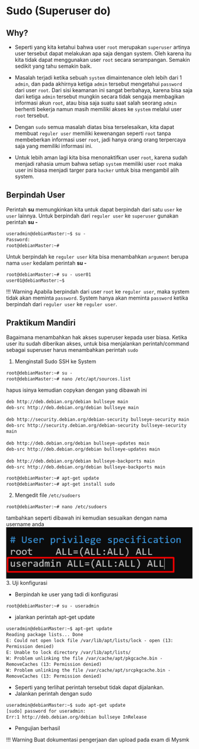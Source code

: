 # Sudo (Superuser do)

## Why?

- Seperti yang kita ketahui bahwa user `root` merupakan `superuser` artinya user tersebut dapat melakukan apa saja dengan system. Oleh karena itu kita tidak dapat menggunakan user `root` secara serampangan. Semakin sedikit yang tahu semakin baik.

- Masalah terjadi ketika sebuah `system` dimaintenance oleh lebih dari 1 `admin`, dan pada akhirnya ketiga `admin` tersebut mengetahui `password` dari user `root`. Dari sisi keamanan ini sangat berbahaya, karena bisa saja dari ketiga `admin` tersebut mungkin secara tidak sengaja membagikan informasi akun `root`, atau bisa saja suatu saat salah seorang `admin` berhenti bekerja namun masih memiliki akses ke `system` melalui user `root` tersebut.

- Dengan `sudo` semua masalah diatas bisa terselesaikan, kita dapat membuat `reguler user` memiliki kewenangan seperti `root` tanpa membeberkan informasi user `root`, jadi hanya orang orang terpercaya saja yang memiliki informasi ini.  

- Untuk lebih aman lagi kita bisa menonaktifkan user `root`, karena sudah menjadi rahasia umum bahwa setiap `system` memiliki user `root` maka user ini biasa menjadi targer para `hacker` untuk bisa mengambil alih system.

## Berpindah User

Perintah **su** memungkinkan kita untuk dapat berpindah dari satu `user` ke `user` lainnya. Untuk berpindah dari `reguler user` ke `superuser` gunakan perintah **su -** 

```
useradmin@debianMaster:~$ su -
Password:
root@debianMaster:~#
```

Untuk berpindah ke `reguler user` kita bisa menambahkan `argument` berupa nama `user` kedalam perintah **su -**  
```
root@debianMaster:~# su - user01
user01@debianMaster:~$
```

!!! Warning
    Apabila berpindah dari user `root` ke `reguler user`, maka system tidak akan meminta `password`. System hanya akan meminta `password` ketika berpindah dari `reguler user` ke `reguler user`.

## Praktikum Mandiri
Bagaimana menambahkan hak akses superuser kepada user biasa. Ketika user itu sudah diberikan akses, untuk bisa menjalankan perintah/command sebagai superuser harus menambahkan perintah `sudo`  

1. Menginstall Sudo
SSH ke System
```
root@debianMaster:~# su -
root@debianMaster:~# nano /etc/apt/sources.list
```
hapus isinya kemudian copykan dengan yang dibawah ini
```
deb http://deb.debian.org/debian bullseye main
deb-src http://deb.debian.org/debian bullseye main

deb http://security.debian.org/debian-security bullseye-security main
deb-src http://security.debian.org/debian-security bullseye-security main

deb http://deb.debian.org/debian bullseye-updates main
deb-src http://deb.debian.org/debian bullseye-updates main

deb http://deb.debian.org/debian bullseye-backports main
deb-src http://deb.debian.org/debian bullseye-backports main
```
```
root@debianMaster:~# apt-get update
root@debianMaster:~# apt-get install sudo
```
2. Mengedit file `/etc/sudoers`
```
root@debianMaster:~# nano /etc/sudoers
```
tambahkan seperti dibawah ini kemudian sesuaikan dengan nama username anda
![alt text](image-21.png)  
3. Uji konfigurasi
- Berpindah ke user yang tadi di konfigurasi
```
root@debianMaster:~# su - useradmin
``` 
- jalankan perintah apt-get update
```
useradmin@debianMaster:~$ apt-get update
Reading package lists... Done
E: Could not open lock file /var/lib/apt/lists/lock - open (13: Permission denied)
E: Unable to lock directory /var/lib/apt/lists/
W: Problem unlinking the file /var/cache/apt/pkgcache.bin - RemoveCaches (13: Permission denied)
W: Problem unlinking the file /var/cache/apt/srcpkgcache.bin - RemoveCaches (13: Permission denied)
```
- Seperti yang terlihat perintah tersebut tidak dapat dijalankan.
- Jalankan perintah dengan sudo
```
useradmin@debianMaster:~$ sudo apt-get update
[sudo] password for useradmin:
Err:1 http://deb.debian.org/debian bullseye InRelease
```
- Pengujian berhasil

!!! Warning
    Buat dokumentasi pengerjaan dan upload pada exam di Mysmk